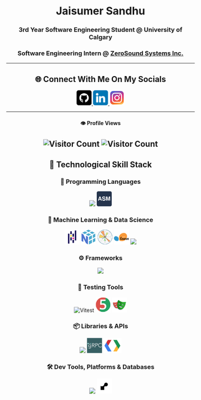 <div align="center">

# Jaisumer Sandhu  
### 3rd Year Software Engineering Student @ University of Calgary  
### Software Engineering Intern @ [ZeroSound Systems Inc.](https://zerosound.com)

---

## 🌐 Connect With Me On My Socials  

<a href="https://github.com/JaisumerS">
  <img src="./github.png" alt="GitHub" height="40">
</a>
<a href="https://www.linkedin.com/in/jaisumer-sandhu-3399b4248/">
  <img src="./linkedin.png" alt="LinkedIn" height="40">
</a>
<a href="https://www.instagram.com/jaisumer_sandhu/">
  <img src="./instagram.png" alt="Instagram" height="40">
</a>

---

#### 👁️ Profile Views  
![Visitor Count](https://profile-counter.glitch.me/JaisumerS/count.svg)
![Visitor Count](https://komarev.com/ghpvc/?username=JaisumerS&color=blueviolet&style=flat-square)
---

## 🧠 Technological Skill Stack

### 📝 Programming Languages  
<p align="center">
  <img src="https://skillicons.dev/icons?i=js,ts,css,html,c,cpp,java,py,go,lua" height="40" />
  <img src="./assembly-icon.png" height="40" alt="Assembly" />
</p>

### 🤖 Machine Learning & Data Science  
<p align="center">
  <img src="./Pandas.png" height="40" alt="Pandas" />
  <img src="./NumPy.png" height="40" alt="NumPy" />
  <img src="./Matplotlib.png" height="40" alt="Matplotlib" />
  <img src="./scikit-learn.png" height="40" alt="Scikit-learn" />
  <img src="https://skillicons.dev/icons?i=py" height="40" />
</p>

### ⚙️ Frameworks  
<p align="center">
  <img src="https://skillicons.dev/icons?i=vue,react,nextjs,nodejs,flask,spring" height="40" />
</p>

### 🧪 Testing Tools  
<p align="center">
  <img src="https://skillicons.dev/icons?i=vitest" height="40" alt="Vitest" />
  <img src="./JUnit.png" height="40" alt="JUnit" />
  <img src="./Playwrite.png" height="40" alt="Playwright" />
</p>

### 📦 Libraries & APIs  
<p align="center">
  <img src="https://skillicons.dev/icons?i=express,tailwind,sass,bootstrap" height="40" />
  <img src="./grpc-icon.png" height="40" alt="gRPC" />
  <img src="./protobuf-icon.png" height="40" alt="Protobuf" />
</p>

### 🛠️ Dev Tools, Platforms & Databases  
<p align="center">
  <img src="https://skillicons.dev/icons?i=git,github,linux,vercel,ansible,arduino,postman,npm,bun,vite,mongodb,postgres,mysql" height="40" />
  <img src="./render-icon.png" height="40" alt="Render" />
</p>

</div>
